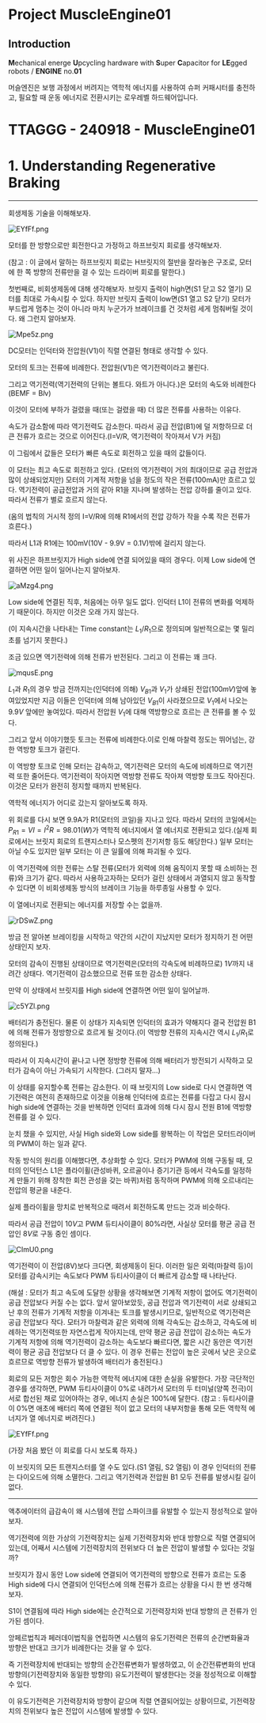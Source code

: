 # Project MuscleEngine01

## Introduction
**M**echanical energe **U**pcycling hardware with **S**uper **C**apacitor for **LE**gged robots / **ENGINE** no.**01**

머슬엔진은 보행 과정에서 버려지는 역학적 에너지를 사용하여 슈퍼 커패시터를 충전하고, 필요할 때 운동 에너지로 전환시키는 로우레벨 하드웨어입니다.

# TTAGGG - 240918 - MuscleEngine01

# 1. Understanding Regenerative Braking

---

회생제동 기술을 이해해보자.

![EYfFf.png](EYfFf.png)

모터를 한 방향으로만 회전한다고 가정하고 하프브릿지 회로를 생각해보자.

(참고 : 이 글에서 말하는 하프브릿지 회로는 H브릿지의 절반을 잘라놓은 구조로, 모터에 한 쪽 방향의 전류만을 걸 수 있는 드라이버 회로를 말한다.)

첫번째로, 비회생제동에 대해 생각해보자. 브릿지 출력이 high면(S1 닫고 S2 열기) 모터를 최대로 가속시킬 수 있다. 하지만 브릿지 출력이 low면(S1 열고 S2 닫기) 모터가 부드럽게 멈추는 것이 아니라 마치 누군가가 브레이크를 건 것처럼 세게 멈춰버릴 것이다. 왜 그런지 알아보자.

![Mpe5z.png](Mpe5z.png)

DC모터는 인덕터와 전압원(V1)이 직렬 연결된 형태로 생각할 수 있다.

모터의 토크는 전류에 비례한다. 전압원(V1)은 역기전력이라고 불린다.

그리고 역기전력(역기전력의 단위는 볼트다. 와트가 아니다.)은 모터의 속도와 비례한다(BEMF = B*l*v)

이것이 모터에 부하가 걸렸을 때(또는 걸렸을 때) 더 많은 전류를 사용하는 이유다.

속도가 감소함에 따라 역기전력도 감소한다. 따라서 공급 전압(B1)에 덜 저항하므로 더 큰 전류가 흐르는 것으로 이어진다.(I=V/R, 역기전력이 작아져서 V가 커짐)

이 그림에서 값들은 모터가 빠른 속도로 회전하고 있을 때의 값들이다.

이 모터는 최고 속도로 회전하고 있다. (모터의 역기전력이 거의 최대이므로 공급 전압과 많이 상쇄되었지만) 모터의 기계적 저항을 넘을 정도의 작은 전류(100mA)만 흐르고 있다. 역기전력이 공급전압과 거의 같아 R1을 지나며 발생하는 전압 강하를 줄이고 있다. 따라서 전류가 별로 흐르지 않는다.

(옴의 법칙의 거시적 정의 I=V/R에 의해 R1에서의 전압 강하가 작을 수록 작은 전류가 흐른다.)

따라서 L1과 R1에는 100mV(10V - 9.9V = 0.1V)밖에 걸리지 않는다.

위 사진은 하프브릿지가 High side에 연결 되어있을 때의 경우다. 이제 Low side에 연결하면 어떤 일이 일어나는지 알아보자.

![aMzg4.png](aMzg4.png)

Low side에 연결된 직후, 처음에는 아무 일도 없다. 인덕터 L1이 전류의 변화를 억제하기 때문이다. 하지만 이것은 오래 가지 않는다.

(이 지속시간을 나타내는 Time constant는 $L_1/R_1$으로 정의되며 일반적으로는 몇 밀리초를 넘기지 못한다.)

조금 있으면 역기전력에 의해 전류가 반전된다. 그리고 이 전류는 꽤 크다.

![mqusE.png](mqusE.png)

$L_1$과 $R_1$의 경우 방금 전까지는(인덕터에 의해) $V_{B1}$과 $V_1$가 상쇄된 전압($100mV$)앞에 놓여있었지만 지금 이들은 인덕터에 의해 남아있던 $V_{B1}$이 사라졌으므로 $V_1$에서 나오는 $9.9V$ 앞에만 놓여있다. 따라서 전압원 $V_1$에 대해 역방향으로 흐르는 큰 전류를 볼 수 있다.

그리고 앞서 이야기했듯 토크는 전류에 비례한다.이로 인해 마찰력 정도는 뛰어넘는, 강한 역방향 토크가 걸린다.

이 역방향 토크로 인해 모터는 감속하고, 역기전력은 모터의 속도에 비례하므로 역기전력 또한 줄어든다. 역기전력이 작아지면 역방향 전류도 작아져 역방향 토크도 작아진다. 이것은 모터가 완전히 정지할 때까지 반복된다.

역학적 에너지가 어디로 갔는지 알아보도록 하자.

위 회로를 다시 보면 9.9A가 R1(모터의 코일)을 지나고 있다. 따라서 모터의 코일에서는 $P_{R1} = VI = I^2R = 98.01(W)$가 역학적 에너지에서 열 에너지로 전환되고 있다.(실제 회로에서는 브릿지 회로의 트랜지스터나 모스펫의 전기저항 등도 해당한다.) 일부 모터는 아닐 수도 있지만 일부 모터는 이 큰 일률에 의해 파괴될 수 있다.

이 역기전력에 의한 전류는 스탈 전류(모터가 외력에 의해 움직이지 못할 때 소비하는 전류)와 크기가 같다. 따라서 사용하고자하는 모터가 걸린 상태에서 과열되지 않고 동작할 수 있다면 이 비회생제동 방식의 브레이크 기능을 하루종일 사용할 수 있다.

이 열에너지로 전환되는 에너지를 저장할 수는 없을까.

![rDSwZ.png](rDSwZ.png)

방금 전 알아본 브레이킹을 시작하고 약간의 시간이 지났지만 모터가 정지하기 전 어떤 상태인지 보자.

모터의 감속이 진행된 상태이므로 역기전력은(모터의 각속도에 비례하므로) $1V$까지 내려간 상태다. 역기전력이 감소했으므로 전류 또한 감소한 상태다.

만약 이 상태에서 브릿지를 High side에 연결하면 어떤 일이 일어날까.

![c5YZl.png](c5YZl.png)

배터리가 충전된다. 물론 이 상태가 지속되면 인덕터의 효과가 약해지다 결국 전압원 B1에 의해 전류가 정방향으로 흐르게 될 것이다.(이 역방향 전류의 지속시간 역시 $L_1/R_1$로 정의된다.)

따라서 이 지속시간이 끝나고 나면 정방향 전류에 의해 배터리가 방전되기 시작하고 모터가 감속이 아닌 가속되기 시작한다. (그러지 말자…)

이 상태를 유지할수록 전류는 감소한다. 이 때 브릿지의 Low side로 다시 연결하면 역기전력은 여전히 존재하므로 이것을 이용해 인덕터에 흐르는 전류를 다잡고 다시 잠시 high side에 연결하는 것을 반복하면 인덕터 효과에 의해 다시 잠시 전원 B1에 역방향 전류를 걸 수 있다.

눈치 챘을 수 있지만, 사실 High side와 Low side를 왕복하는 이 작업은 모터드라이버의 PWM이 하는 일과 같다.

작동 방식의 원리를 이해했다면, 추상화할 수 있다. 모터가 PWM에 의해 구동될 때, 모터의 인덕턴스 L1은 플라이휠(관성바퀴, 오르골이나 증기기관 등에서 각속도를 일정하게 만들기 위해 장착한 회전 관성을 갖는 바퀴)처럼 동작하며 PWM에 의해 오르내리는 전압의 평균을 내준다.

실제 플라이휠을 망치로 반복적으로 때려서 회전하도록 만드는 것과 비슷하다.

따라서 공급 전압이 $10V$고 PWM 듀티사이클이 80%라면, 사실상 모터를 평균 공급 전압인 $8V$로 구동 중인 셈이다.

![CImU0.png](CImU0.png)

역기전력이 이 전압(8V)보다 크다면, 회생제동이 된다. 이러한 일은 외력(마찰력 등)이 모터를 감속시키는 속도보다 PWM 듀티사이클이 더 빠르게 감소할 때 나타난다.

(해설 : 모터가 최고 속도에 도달한 상황을 생각해보면 기계적 저항이 없어도 역기전력이 공급 전압보다 커질 수는 없다. 앞서 알아보았듯, 공급 전압과 역기전력이 서로 상쇄되고 난 후의 전류가 기계적 저항을 이겨내는 토크를 발생시키므로, 일반적으로 역기전력은 공급 전압보다 작다.
모터가 마찰력과 같은 외력에 의해 각속도는 감소하고, 각속도에 비례하는 역기전력또한 자연스럽게 작아지는데, 만약 평균 공급 전압이 감소하는 속도가 기계적 저항에 의해 역기전력이 감소하는 속도보다 빠르다면, 짧은 시간 동안은 역기전력이 평균 공급 전압보다 더 클 수 있다.
이 경우 전류는 전압이 높은 곳에서 낮은 곳으로 흐르므로 역방향 전류가 발생하여 배터리가 충전된다.)

회로의 모든 저항은 회수 가능한 역학적 에너지에 대한 손실을 유발한다. 가장 극단적인 경우를 생각하면, PWM 듀티사이클이 0%로 내려가서 모터의 두 터미널(양쪽 전극)이 서로 합선된 채로 있어야하는 경우, 에너지 손실은 100%에 달한다. (참고 : 듀티사이클이 0%면 애초에 배터리 쪽에 연결된 적이 없고 모터의 내부저항을 통해 모든 역학적 에너지가 열 에너지로 버려진다.)

![EYfFf.png](EYfFf.png)

(가장 처음 봤던 이 회로를 다시 보도록 하자.)

이 브릿지의 모든 트랜지스터를 열 수도 있다.(S1 열림, S2 열림) 이 경우 인덕터의 전류는 다이오드에 의해 소멸한다. 그리고 역기전력과 전압원 B1 모두 전류를 발생시킬 길이 없다.

---

액추에이터의 급감속이 왜 시스템에 전압 스파이크를 유발할 수 있는지 정성적으로 알아보자.

역기전력에 의한 가상의 기전력장치는 실제 기전력장치와 반대 방향으로 직렬 연결되어있는데, 어째서 시스템에 기전력장치의 전위보다 더 높은 전압이 발생할 수 있다는 것일까?

브릿지가 잠시 동안 Low side에 연결되어 역기전력의 방향으로 전류가 흐르는 도중 High side에 다시 연결되어 인덕턴스에 의해 전류가 흐르는 상황을 다시 한 번 생각해보자.

S1이 연결됨에 따라 High side에는 순간적으로 기전력장치와 반대 방향의 큰 전류가 인가된 셈이다.

앙페르법칙과 페러데이법칙을 연립하면 시스템의 유도기전력은 전류의 순간변화율과 방향은 반대고 크기가 비례한다는 것을 알 수 있다.

즉 기전력장치에 반대되는 방향의 순간전류변화가 발생하였고, 이 순간전류변화의 반대방향의(기전력장치와 동일한 방향의) 유도기전력이 발생한다는 것을 정성적으로 이해할 수 있다.

이 유도기전력은 기전력장치와 방향이 같으며 직렬 연결되어있는 상황이므로, 기전력장치의 전위보다 높은 전압이 시스템에 발생할 수 있다.
